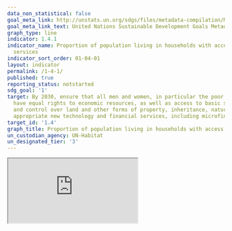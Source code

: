 ```yaml
---
data_non_statistical: false
goal_meta_link: http://unstats.un.org/sdgs/files/metadata-compilation/Metadata-Goal-1.pdf
goal_meta_link_text: United Nations Sustainable Development Goals Metadata (pdf 894kB)
graph_type: line
indicator: 1.4.1
indicator_name: Proportion of population living in households with access to basic
  services
indicator_sort_order: 01-04-01
layout: indicator
permalink: /1-4-1/
published: true
reporting_status: notstarted
sdg_goal: '1'
target: By 2030, ensure that all men and women, in particular the poor and the vulnerable,
  have equal rights to economic resources, as well as access to basic services, ownership
  and control over land and other forms of property, inheritance, natural resources,
  appropriate new technology and financial services, including microfinance.
target_id: '1.4'
graph_title: Proportion of population living in households with access to basic services
un_custodian_agency: UN-Habitat
un_designated_tier: '3'
---
```

<div class="embed-responsive embed-responsive-21by9">
<iframe class="embed-responsive-item" src="https://public.tableau.com/shared/ZH4KFZ8HK?:display_count=y&:origin=viz_share_link:showVizHome=no&:embed=true"></iframe>
  </div><br><br>
  

